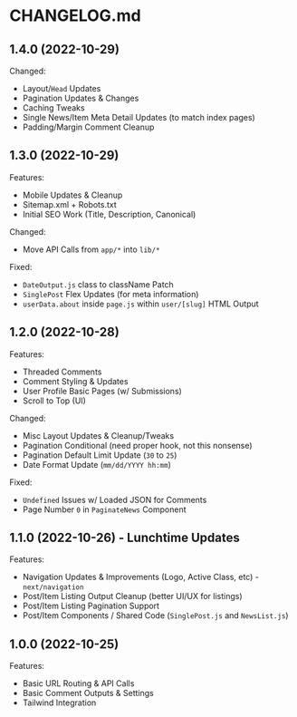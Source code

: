 # CHANGELOG.md

## 1.4.0 (2022-10-29)

Changed:

  - Layout/`Head` Updates
  - Pagination Updates & Changes
  - Caching Tweaks
  - Single News/Item Meta Detail Updates (to match index pages)
  - Padding/Margin Comment Cleanup

## 1.3.0 (2022-10-29)

Features:

  - Mobile Updates & Cleanup
  - Sitemap.xml + Robots.txt
  - Initial SEO Work (Title, Description, Canonical)

Changed:

  - Move API Calls from `app/*` into `lib/*`

Fixed:

  - `DateOutput.js` class to className Patch
  - `SinglePost` Flex Updates (for meta information)
  - `userData.about` inside `page.js` within `user/[slug]` HTML Output

## 1.2.0 (2022-10-28)

Features:

  - Threaded Comments
  - Comment Styling & Updates
  - User Profile Basic Pages (w/ Submissions)
  - Scroll to Top (UI)

Changed:

  - Misc Layout Updates & Cleanup/Tweaks
  - Pagination Conditional (need proper hook, not this nonsense)
  - Pagination Default Limit Update (`30` to `25`)
  - Date Format Update (`mm/dd/YYYY hh:mm`)

Fixed:

  - `Undefined` Issues w/ Loaded JSON for Comments
  - Page Number `0` in `PaginateNews` Component

## 1.1.0 (2022-10-26) - Lunchtime Updates

Features:

  - Navigation Updates & Improvements (Logo, Active Class, etc) - `next/navigation`
  - Post/Item Listing Output Cleanup (better UI/UX for listings)
  - Post/Item Listing Pagination Support
  - Post/Item Components / Shared Code (`SinglePost.js` and `NewsList.js`)

## 1.0.0 (2022-10-25)

Features:

  - Basic URL Routing & API Calls
  - Basic Comment Outputs & Settings
  - Tailwind Integration
